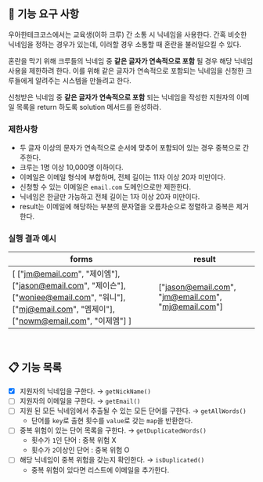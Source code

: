 ## 🚀 기능 요구 사항

우아한테크코스에서는 교육생(이하 크루) 간 소통 시 닉네임을 사용한다. 간혹 비슷한 닉네임을 정하는 경우가 있는데, 이러할 경우 소통할 때 혼란을 불러일으킬 수 있다.

혼란을 막기 위해 크루들의 닉네임 중 **같은 글자가 연속적으로 포함** 될 경우 해당 닉네임 사용을 제한하려 한다. 이를 위해 같은 글자가 연속적으로 포함되는 닉네임을 신청한 크루들에게 알려주는 시스템을 만들려고 한다.


신청받은 닉네임 중 **같은 글자가 연속적으로 포함** 되는 닉네임을 작성한 지원자의 이메일 목록을 return 하도록 solution 메서드를 완성하라.

### 제한사항

- 두 글자 이상의 문자가 연속적으로 순서에 맞추어 포함되어 있는 경우 중복으로 간주한다.
- 크루는 1명 이상 10,000명 이하이다.
- 이메일은 이메일 형식에 부합하며, 전체 길이는 11자 이상 20자 미만이다.
- 신청할 수 있는 이메일은 `email.com` 도메인으로만 제한한다.
- 닉네임은 한글만 가능하고 전체 길이는 1자 이상 20자 미만이다.
- result는 이메일에 해당하는 부분의 문자열을 오름차순으로 정렬하고 중복은 제거한다.

### 실행 결과 예시

| forms | result |
| --- | --- |
| [ ["jm@email.com", "제이엠"], ["jason@email.com", "제이슨"], ["woniee@email.com", "워니"], ["mj@email.com", "엠제이"], ["nowm@email.com", "이제엠"] ] | ["jason@email.com", "jm@email.com", "mj@email.com"] |

<br>

## 📋 기능 목록

- [x] 지원자의 닉네임을 구한다. → `getNickName()`
- [ ] 지원자의 이메일을 구한다. → `getEmail()`
- [ ] 지원 된 모든 닉네임에서 추출될 수 있는 모든 단어를 구한다. → `getAllWords()`
  - 단어를 `key`로 출현 횟수를 `value`로 갖는 `map`을 반환한다.
- [ ] 중복 위험이 있는 단어 목록을 구한다. → `getDuplicatedWords()`
  - 횟수가 `1`인 단어 : 중복 위험 X
  - 횟수가 `2`이상인 단어 : 중복 위험 O
- [ ] 해당 닉네임이 중복 위험을 갖는지 확인한다. → `isDuplicated()`
  - 중복 위험이 있다면 리스트에 이메일을 추가한다.
